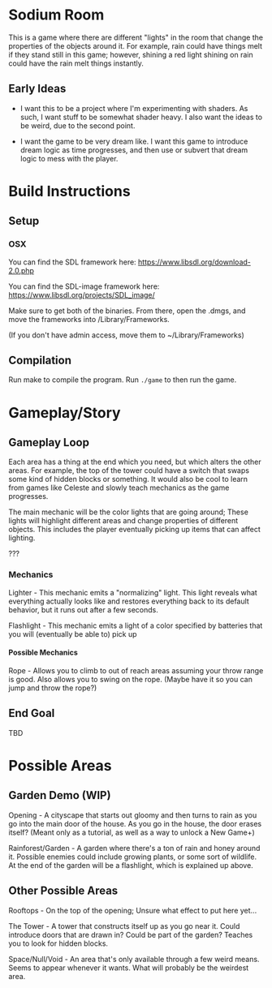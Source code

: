 # Sodium Room

This is a game where there are different "lights" in the room that change the properties of the objects around it. For example, rain could have things melt if they stand still in this game; however, shining a red light shining on rain could have the rain melt things instantly.

## Early Ideas
* I want this to be a project where I'm experimenting with shaders. As such, I want stuff to be somewhat shader heavy. I also want the ideas to be weird, due to the second point.

* I want the game to be very dream like. I want this game to introduce dream logic as time progresses, and then use or subvert that dream logic to mess with the player.

# Build Instructions

## Setup
### OSX 
You can find the SDL framework here: https://www.libsdl.org/download-2.0.php

You can find the SDL-image framework here: https://www.libsdl.org/projects/SDL_image/

Make sure to get both of the binaries. From there, open the .dmgs, and move the frameworks into /Library/Frameworks.

(If you don't have admin access, move them to ~/Library/Frameworks)

## Compilation
Run make to compile the program.
Run `./game` to then run the game.

 
# Gameplay/Story
 
 
## Gameplay Loop
Each area has a thing at the end which you need, but which alters the other areas. For example, the top of the tower could have a switch that swaps some kind of hidden blocks or something.
It would also be cool to learn from games like Celeste and slowly teach mechanics as the game progresses.

The main mechanic will be the color lights that are going around; These lights will highlight different areas and change properties of different objects. This includes the player eventually picking up items that can affect lighting.

???

### Mechanics

Lighter - This mechanic emits a "normalizing" light. This light reveals what everything actually looks like and restores everything back to its default behavior, but it runs out after a few seconds.

Flashlight - This mechanic emits a light of a color specified by batteries that you will (eventually be able to) pick up 

#### Possible Mechanics
Rope - Allows you to climb to out of reach areas assuming your throw range is good. Also allows you to swing on the rope. (Maybe have it so you can jump and throw the rope?)


## End Goal
TBD

# Possible Areas
## Garden Demo (WIP)
Opening - A cityscape that starts out gloomy and then turns to rain as you go into the main door of the house. As you go in the house, the door erases itself? (Meant only as a tutorial, as well as a way to unlock a New Game+)

Rainforest/Garden - A garden where there's a ton of rain and honey around it. Possible enemies could include growing plants, or some sort of wildlife. At the end of the garden will be a flashlight, which is explained up above. 

## Other Possible Areas

Rooftops - On the top of the opening; Unsure what effect to put here yet...

The Tower - A tower that constructs itself up as you go near it. Could introduce doors that are drawn in? Could be part of the garden? Teaches you to look for hidden blocks.

Space/Null/Void - An area that's only available through a few weird means. Seems to appear whenever it wants. What will probably be the weirdest area.
